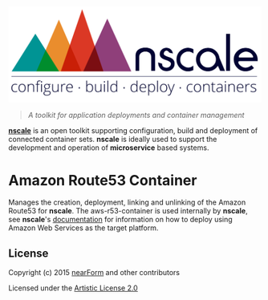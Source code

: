 <a href='http://nscale.nearform.com'>![logo][]</a>

> _A toolkit for application deployments and container management_

__[nscale]__ is an open toolkit supporting configuration, build and deployment of connected container sets. __nscale__ is ideally used to support the development and operation of __microservice__ based systems.

# Amazon Route53 Container
Manages the creation, deployment, linking and unlinking of the Amazon Route53 for __nscale__. The
aws-r53-container is used internally by __nscale__, see __nscale__'s [documentation] for information on how
to deploy using Amazon Web Services as the target platform.


## License
Copyright (c) 2015 [nearForm] and other contributors

Licensed under the [Artistic License 2.0]


[nscale]: http://nscale.nearform.com
[logo]: ./_imgs/logo.png
[nearForm]: http://nearform.com
[documentation]: http://github.com/nearform/nscale-docs
[Artistic License 2.0]:./LICENSE
